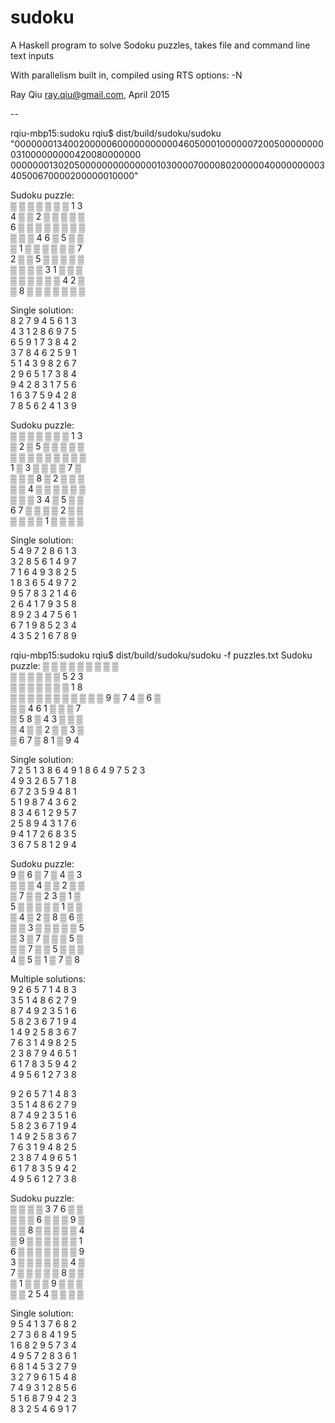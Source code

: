 # sudoku

  A Haskell program to solve Sodoku puzzles, takes file and command line text inputs

  With parallelism built in, compiled using RTS options: -N

  Ray Qiu <ray.qiu@gmail.com>, April 2015

  --

  rqiu-mbp15:sudoku rqiu$ dist/build/sudoku/sudoku "000000013400200000600000000000460500010000007200500000000031000000000420080000000 000000013020500000000000000103000070000802000004000000000340500670000200000010000"<br />

Sudoku puzzle:<br />
▒ ▒ ▒ ▒ ▒ ▒ ▒ 1 3<br />
4 ▒ ▒ 2 ▒ ▒ ▒ ▒ ▒<br />
6 ▒ ▒ ▒ ▒ ▒ ▒ ▒ ▒<br />
▒ ▒ ▒ 4 6 ▒ 5 ▒ ▒<br />
▒ 1 ▒ ▒ ▒ ▒ ▒ ▒ 7<br />
2 ▒ ▒ 5 ▒ ▒ ▒ ▒ ▒<br />
▒ ▒ ▒ ▒ 3 1 ▒ ▒ ▒<br />
▒ ▒ ▒ ▒ ▒ ▒ 4 2 ▒<br />
▒ 8 ▒ ▒ ▒ ▒ ▒ ▒ ▒<br />

Single solution:<br />
8 2 7 9 4 5 6 1 3<br />
4 3 1 2 8 6 9 7 5<br />
6 5 9 1 7 3 8 4 2<br />
3 7 8 4 6 2 5 9 1<br />
5 1 4 3 9 8 2 6 7<br />
2 9 6 5 1 7 3 8 4<br />
9 4 2 8 3 1 7 5 6<br />
1 6 3 7 5 9 4 2 8<br />
7 8 5 6 2 4 1 3 9<br />

Sudoku puzzle:<br />
▒ ▒ ▒ ▒ ▒ ▒ ▒ 1 3<br />
▒ 2 ▒ 5 ▒ ▒ ▒ ▒ ▒<br />
▒ ▒ ▒ ▒ ▒ ▒ ▒ ▒ ▒<br />
1 ▒ 3 ▒ ▒ ▒ ▒ 7 ▒<br />
▒ ▒ ▒ 8 ▒ 2 ▒ ▒ ▒<br />
▒ ▒ 4 ▒ ▒ ▒ ▒ ▒ ▒<br />
▒ ▒ ▒ 3 4 ▒ 5 ▒ ▒<br />
6 7 ▒ ▒ ▒ ▒ 2 ▒ ▒<br />
▒ ▒ ▒ ▒ 1 ▒ ▒ ▒ ▒<br />

Single solution:<br />
5 4 9 7 2 8 6 1 3<br />
3 2 8 5 6 1 4 9 7<br />
7 1 6 4 9 3 8 2 5<br />
1 8 3 6 5 4 9 7 2<br />
9 5 7 8 3 2 1 4 6<br />
2 6 4 1 7 9 3 5 8<br />
8 9 2 3 4 7 5 6 1<br />
6 7 1 9 8 5 2 3 4<br />
4 3 5 2 1 6 7 8 9<br />

rqiu-mbp15:sudoku rqiu$ dist/build/sudoku/sudoku -f puzzles.txt
Sudoku puzzle:
▒ ▒ ▒ ▒ ▒ ▒ ▒ ▒ ▒  
▒ ▒ ▒ ▒ ▒ ▒ 5 2 3  
▒ ▒ ▒ ▒ ▒ ▒ ▒ 1 8  
▒ ▒ ▒ ▒ ▒ ▒ ▒ ▒ ▒
▒ ▒ 9 ▒ 7 4 ▒ 6 ▒  
▒ ▒ 4 6 1 ▒ ▒ ▒ 7  
▒ 5 8 ▒ 4 3 ▒ ▒ ▒  
▒ 4 ▒ ▒ 2 ▒ ▒ 3 ▒  
▒ 6 7 ▒ 8 1 ▒ 9 4  

Single solution:  
7  2 5 1 3 8 6 4 9
1 8 6 4 9 7 5 2 3  
4 9 3 2 6 5 7 1 8  
6 7 2 3 5 9 4 8 1  
5 1 9 8 7 4 3 6 2  
8 3 4 6 1 2 9 5 7  
2 5 8 9 4 3 1 7 6  
9 4 1 7 2 6 8 3 5  
3 6 7 5 8 1 2 9 4  

Sudoku puzzle:  
9 ▒ 6 ▒ 7 ▒ 4 ▒ 3  
▒ ▒ ▒ 4 ▒ ▒ 2 ▒ ▒  
▒ 7 ▒ ▒ 2 3 ▒ 1 ▒  
5 ▒ ▒ ▒ ▒ ▒ 1 ▒ ▒  
▒ 4 ▒ 2 ▒ 8 ▒ 6 ▒  
▒ ▒ 3 ▒ ▒ ▒ ▒ ▒ 5  
▒ 3 ▒ 7 ▒ ▒ ▒ 5 ▒  
▒ ▒ 7 ▒ ▒ 5 ▒ ▒ ▒  
4 ▒ 5 ▒ 1 ▒ 7 ▒ 8  

Multiple solutions:  
9 2 6 5 7 1 4 8 3  
3 5 1 4 8 6 2 7 9  
8 7 4 9 2 3 5 1 6  
5 8 2 3 6 7 1 9 4  
1 4 9 2 5 8 3 6 7  
7 6 3 1 4 9 8 2 5  
2 3 8 7 9 4 6 5 1  
6 1 7 8 3 5 9 4 2  
4 9 5 6 1 2 7 3 8  

9 2 6 5 7 1 4 8 3  
3 5 1 4 8 6 2 7 9  
8 7 4 9 2 3 5 1 6  
5 8 2 3 6 7 1 9 4  
1 4 9 2 5 8 3 6 7  
7 6 3 1 9 4 8 2 5  
2 3 8 7 4 9 6 5 1  
6 1 7 8 3 5 9 4 2  
4 9 5 6 1 2 7 3 8  

Sudoku puzzle:  
▒ ▒ ▒ ▒ 3 7 6 ▒ ▒  
▒ ▒ ▒ 6 ▒ ▒ ▒ 9 ▒  
▒ ▒ 8 ▒ ▒ ▒ ▒ ▒ 4  
▒ 9 ▒ ▒ ▒ ▒ ▒ ▒ 1  
6 ▒ ▒ ▒ ▒ ▒ ▒ ▒ 9  
3 ▒ ▒ ▒ ▒ ▒ ▒ 4 ▒  
7 ▒ ▒ ▒ ▒ ▒ 8 ▒ ▒  
▒ 1 ▒ ▒ ▒ 9 ▒ ▒ ▒  
▒ ▒ 2 5 4 ▒ ▒ ▒ ▒

Single solution:  
9 5 4 1 3 7 6 8 2  
2 7 3 6 8 4 1 9 5  
1 6 8 2 9 5 7 3 4  
4 9 5 7 2 8 3 6 1  
6 8 1 4 5 3 2 7 9  
3 2 7 9 6 1 5 4 8  
7 4 9 3 1 2 8 5 6  
5 1 6 8 7 9 4 2 3  
8 3 2 5 4 6 9 1 7  
